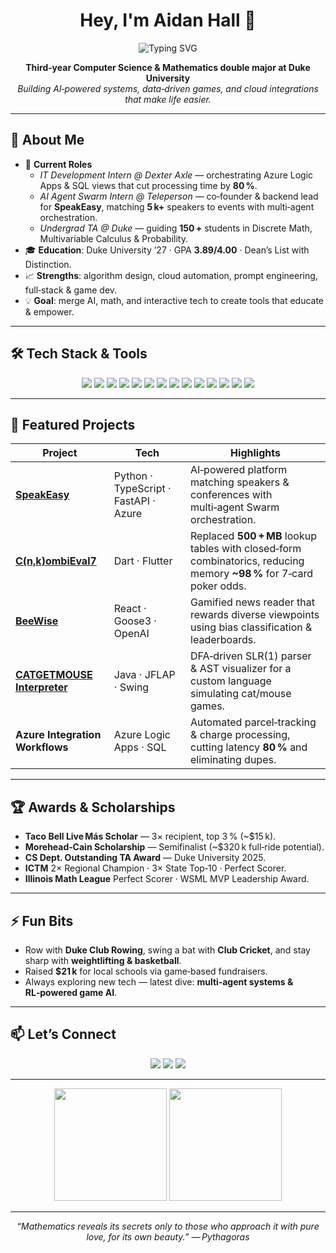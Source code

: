 <h1 align="center">Hey, I'm Aidan Hall 👋</h1>

<div align="center">
  <img src="https://readme-typing-svg.herokuapp.com?size=22&duration=3500&color=007ACC&center=true&vCenter=true&multiline=true&lines=CS+%26+Math+@+Duke+University;Software+Engineer+%7C+AI+Developer;Game+Designer+%7C+Mathlete" alt="Typing SVG" />
</div>

<p align="center">
  <strong>Third‑year Computer Science & Mathematics double major at Duke University</strong><br/>
  <em>Building AI‑powered systems, data‑driven games, and cloud integrations that make life easier.</em>
</p>

---

## 🚀 About Me

- 🔭 **Current Roles**
  - *IT Development Intern @ Dexter Axle* — orchestrating Azure Logic Apps & SQL views that cut processing time by **80 %**.
  - *AI Agent Swarm Intern @ Teleperson* — co‑founder & backend lead for **SpeakEasy**, matching **5 k+** speakers to events with multi‑agent orchestration.
  - *Undergrad TA @ Duke* — guiding **150 +** students in Discrete Math, Multivariable Calculus & Probability.
- 🎓 **Education**: Duke University ’27 · GPA **3.89/4.00** · Dean’s List with Distinction.
- 📈 **Strengths**: algorithm design, cloud automation, prompt engineering, full‑stack & game dev.
- 💡 **Goal**: merge AI, math, and interactive tech to create tools that educate & empower.

---

## 🛠️ Tech Stack & Tools

<p align="center">
  <img src="https://img.shields.io/badge/Python-3776AB?style=flat&logo=python&logoColor=white" />
  <img src="https://img.shields.io/badge/Java-007396?style=flat&logo=java&logoColor=white" />
  <img src="https://img.shields.io/badge/C%23-239120?style=flat&logo=csharp&logoColor=white" />
  <img src="https://img.shields.io/badge/Dart-0175C2?style=flat&logo=dart&logoColor=white" />
  <img src="https://img.shields.io/badge/Flutter-02569B?style=flat&logo=flutter&logoColor=white" />
  <img src="https://img.shields.io/badge/TypeScript-3178C6?style=flat&logo=typescript&logoColor=white" />
  <img src="https://img.shields.io/badge/React-61DAFB?style=flat&logo=react&logoColor=white" />
  <img src="https://img.shields.io/badge/Azure%20Logic%20Apps-0078D4?style=flat&logo=microsoftazure&logoColor=white" />
  <img src="https://img.shields.io/badge/Dynamics%20365-1877F2?style=flat&logo=microsoftdynamics365&logoColor=white" />
  <img src="https://img.shields.io/badge/OpenAI-412991?style=flat&logo=openai&logoColor=white" />
  <img src="https://img.shields.io/badge/Vertex%20AI-4285F4?style=flat&logo=googlecloud&logoColor=white" />
  <img src="https://img.shields.io/badge/Unity-000000?style=flat&logo=unity&logoColor=white" />
  <img src="https://img.shields.io/badge/Unreal%20Engine-313131?style=flat&logo=unrealengine&logoColor=white" />
  <img src="https://img.shields.io/badge/GitHub-181717?style=flat&logo=github&logoColor=white" />
</p>

---

## 📂 Featured Projects

| Project | Tech | Highlights |
|---------|------|-----------|
| **[SpeakEasy](https://github.com/DukeAidanHall/SpeakEasy)** | Python · TypeScript · FastAPI · Azure | AI‑powered platform matching speakers & conferences with multi‑agent Swarm orchestration. |
| **[C(n,k)ombiEval7](https://github.com/DukeAidanHall/CombiEval7)** | Dart · Flutter | Replaced **500 + MB** lookup tables with closed‑form combinatorics, reducing memory **~98 %** for 7‑card poker odds. |
| **[BeeWise](https://github.com/25dlee/BeeWise)** | React · Goose3 · OpenAI | Gamified news reader that rewards diverse viewpoints using bias classification & leaderboards. |
| **[CATGETMOUSE Interpreter](https://github.com/DukeAidanHall/cat-mouse-interpreter)** | Java · JFLAP · Swing | DFA‑driven SLR(1) parser & AST visualizer for a custom language simulating cat/mouse games. |
| **Azure Integration Workflows** | Azure Logic Apps · SQL | Automated parcel‑tracking & charge processing, cutting latency **80 %** and eliminating dupes. |

---

## 🏆 Awards & Scholarships

- **Taco Bell Live Más Scholar** — 3× recipient, top 3 % (~$15 k).
- **Morehead‑Cain Scholarship** — Semifinalist (~$320 k full‑ride potential).
- **CS Dept. Outstanding TA Award** — Duke University 2025.
- **ICTM** 2× Regional Champion · 3× State Top‑10 · Perfect Scorer.
- **Illinois Math League** Perfect Scorer · WSML MVP Leadership Award.

---

## ⚡ Fun Bits

- Row with **Duke Club Rowing**, swing a bat with **Club Cricket**, and stay sharp with **weightlifting & basketball**.
- Raised **$21 k** for local schools via game‑based fundraisers.
- Always exploring new tech — latest dive: **multi‑agent systems & RL‑powered game AI**.

---

## 📫 Let’s Connect

<p align="center">
  <a href="mailto:studentaidanhall@gmail.com"><img src="https://img.shields.io/badge/Email-D14836?style=flat&logo=gmail&logoColor=white" /></a>
  <a href="https://www.linkedin.com/in/aidan-hall-30255025a/"><img src="https://img.shields.io/badge/LinkedIn-0A66C2?style=flat&logo=linkedin&logoColor=white" /></a>
  <a href="https://dukeaidanhall.github.io/"><img src="https://img.shields.io/badge/Portfolio-000000?style=flat&logo=aboutdotme&logoColor=white" /></a>
</p>

---

<div align="center">
  <img height="180em" src="https://github-readme-stats.vercel.app/api?username=DukeAidanHall&show_icons=true&hide_border=true&theme=radical" />
  <img height="180em" src="https://github-readme-streak-stats.herokuapp.com/?user=DukeAidanHall&hide_border=true&theme=radical" />
</div>

---

<p align="center">
  <em>“Mathematics reveals its secrets only to those who approach it with pure love, for its own beauty.” — Pythagoras</em>
</p>
